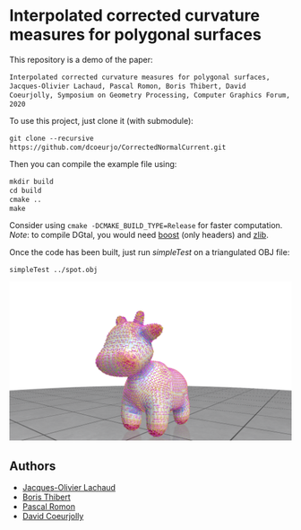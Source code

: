 # Interpolated corrected curvature measures for polygonal surfaces

This repository is a demo of the paper: 

    Interpolated corrected curvature measures for polygonal surfaces, Jacques-Olivier Lachaud, Pascal Romon, Boris Thibert, David Coeurjolly, Symposium on Geometry Processing, Computer Graphics Forum, 2020


To use this project, just clone it (with submodule):

```
git clone --recursive https://github.com/dcoeurjo/CorrectedNormalCurrent.git
```

Then you can compile the example file using:

```
mkdir build
cd build
cmake ..
make
```
Consider using  `cmake -DCMAKE_BUILD_TYPE=Release` for faster computation.
*Note*: to compile DGtal, you would need [boost](boost.org) (only headers) and  [zlib](https://www.zlib.net).


Once the code has been built, just run *simpleTest* on a triangulated
OBJ file:

```
simpleTest ../spot.obj
```

![](screenshot.png)

## Authors

* [Jacques-Olivier Lachaud](http://www.lama.univ-savoie.fr/pagesmembres/lachaud/People/LACHAUD-JO/person.html)
* [Boris Thibert](https://ljk.imag.fr/membres/Boris.Thibert/)
* [Pascal Romon](https://perso.math.u-pem.fr/romon.pascal/)
* [David Coeurjolly](http://perso.liris.cnrs.fr/david.coeurjolly)
